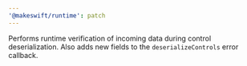 ```yaml
---
'@makeswift/runtime': patch
---
```


Performs runtime verification of incoming data during control deserialization.
Also adds new fields to the `deserializeControls` error callback.
